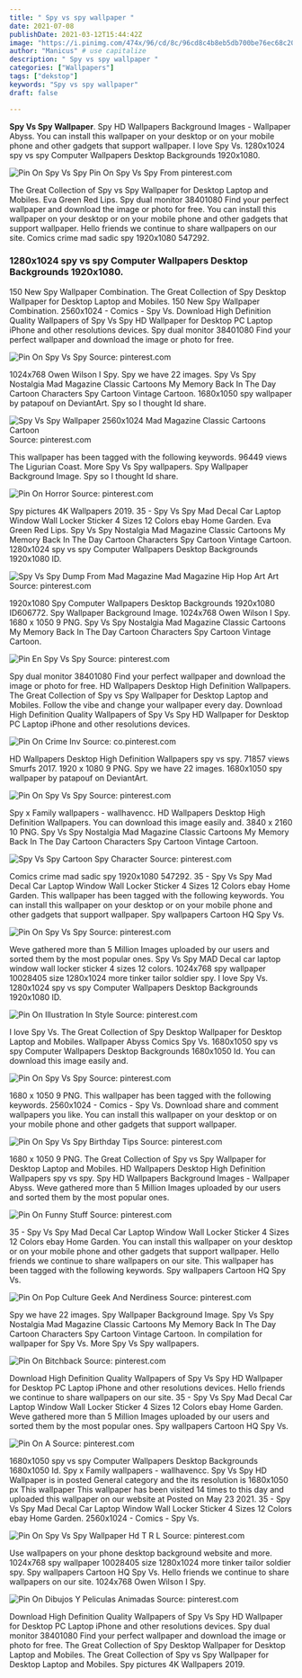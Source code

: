 ```yaml
---
title: " Spy vs spy wallpaper "
date: 2021-07-08
publishDate: 2021-03-12T15:44:42Z
image: "https://i.pinimg.com/474x/96/cd/8c/96cd8c4b8eb5db700be76ec68c20d2e9.jpg"
author: "Manicus" # use capitalize
description: " Spy vs spy wallpaper "
categories: ["Wallpapers"]
tags: ["dekstop"]
keywords: "Spy vs spy wallpaper"
draft: false

---
```



**Spy Vs Spy Wallpaper**. Spy HD Wallpapers Background Images - Wallpaper Abyss. You can install this wallpaper on your desktop or on your mobile phone and other gadgets that support wallpaper. I love Spy Vs. 1280x1024 spy vs spy Computer Wallpapers Desktop Backgrounds 1920x1080.

![Pin On Spy Vs Spy](https://i.pinimg.com/originals/b8/8a/cd/b88acda3712a0571fd3b3a5199742322.png "Pin On Spy Vs Spy")
Pin On Spy Vs Spy From pinterest.com


The Great Collection of Spy vs Spy Wallpaper for Desktop Laptop and Mobiles. Eva Green Red Lips. Spy dual monitor 38401080 Find your perfect wallpaper and download the image or photo for free. You can install this wallpaper on your desktop or on your mobile phone and other gadgets that support wallpaper. Hello friends we continue to share wallpapers on our site. Comics crime mad sadic spy 1920x1080 547292.

### 1280x1024 spy vs spy Computer Wallpapers Desktop Backgrounds 1920x1080.

150 New Spy Wallpaper Combination. The Great Collection of Spy Desktop Wallpaper for Desktop Laptop and Mobiles. 150 New Spy Wallpaper Combination. 2560x1024 - Comics - Spy Vs. Download High Definition Quality Wallpapers of Spy Vs Spy HD Wallpaper for Desktop PC Laptop iPhone and other resolutions devices. Spy dual monitor 38401080 Find your perfect wallpaper and download the image or photo for free.


![Pin On Spy Vs Spy](https://i.pinimg.com/originals/93/80/a3/9380a3361f42d37aad8c278465dec240.jpg "Pin On Spy Vs Spy")
Source: pinterest.com

1024x768 Owen Wilson I Spy. Spy we have 22 images. Spy Vs Spy Nostalgia Mad Magazine Classic Cartoons My Memory Back In The Day Cartoon Characters Spy Cartoon Vintage Cartoon. 1680x1050 spy wallpaper by patapouf on DeviantArt. Spy so I thought Id share.

![Spy Vs Spy Wallpaper 2560x1024 Mad Magazine Classic Cartoons Cartoon](https://i.pinimg.com/originals/c5/eb/24/c5eb241683c6e72e0b7c5be5784b9980.jpg "Spy Vs Spy Wallpaper 2560x1024 Mad Magazine Classic Cartoons Cartoon")
Source: pinterest.com

This wallpaper has been tagged with the following keywords. 96449 views The Ligurian Coast. More Spy Vs Spy wallpapers. Spy Wallpaper Background Image. Spy so I thought Id share.

![Pin On Horror](https://i.pinimg.com/600x315/01/48/1f/01481fb4904aae8fb9eb979921f03833.jpg "Pin On Horror")
Source: pinterest.com

Spy pictures 4K Wallpapers 2019. 35 - Spy Vs Spy Mad Decal Car Laptop Window Wall Locker Sticker 4 Sizes 12 Colors ebay Home Garden. Eva Green Red Lips. Spy Vs Spy Nostalgia Mad Magazine Classic Cartoons My Memory Back In The Day Cartoon Characters Spy Cartoon Vintage Cartoon. 1280x1024 spy vs spy Computer Wallpapers Desktop Backgrounds 1920x1080 ID.

![Spy Vs Spy Dump From Mad Magazine Mad Magazine Hip Hop Art Art](https://i.pinimg.com/originals/02/6f/73/026f7300e3dd90f63186ac28e08c8710.jpg "Spy Vs Spy Dump From Mad Magazine Mad Magazine Hip Hop Art Art")
Source: pinterest.com

1920x1080 Spy Computer Wallpapers Desktop Backgrounds 1920x1080 ID606772. Spy Wallpaper Background Image. 1024x768 Owen Wilson I Spy. 1680 x 1050 9 PNG. Spy Vs Spy Nostalgia Mad Magazine Classic Cartoons My Memory Back In The Day Cartoon Characters Spy Cartoon Vintage Cartoon.

![Pin En Spy Vs Spy](https://i.pinimg.com/originals/1e/3e/e3/1e3ee3a57a7b386614e5e2de7971a494.jpg "Pin En Spy Vs Spy")
Source: pinterest.com

Spy dual monitor 38401080 Find your perfect wallpaper and download the image or photo for free. HD Wallpapers Desktop High Definition Wallpapers. The Great Collection of Spy vs Spy Wallpaper for Desktop Laptop and Mobiles. Follow the vibe and change your wallpaper every day. Download High Definition Quality Wallpapers of Spy Vs Spy HD Wallpaper for Desktop PC Laptop iPhone and other resolutions devices.

![Pin On Crime Inv](https://i.pinimg.com/originals/fa/64/cd/fa64cd5c9bf6cd777c8f370aa8fbfc65.jpg "Pin On Crime Inv")
Source: co.pinterest.com

HD Wallpapers Desktop High Definition Wallpapers spy vs spy. 71857 views Smurfs 2017. 1920 x 1080 9 PNG. Spy we have 22 images. 1680x1050 spy wallpaper by patapouf on DeviantArt.

![Pin On Spy Vs Spy](https://i.pinimg.com/originals/b0/6a/14/b06a1475122c04a17cbbc6db92f76888.jpg "Pin On Spy Vs Spy")
Source: pinterest.com

Spy x Family wallpapers - wallhavencc. HD Wallpapers Desktop High Definition Wallpapers. You can download this image easily and. 3840 x 2160 10 PNG. Spy Vs Spy Nostalgia Mad Magazine Classic Cartoons My Memory Back In The Day Cartoon Characters Spy Cartoon Vintage Cartoon.

![Spy Vs Spy Cartoon Spy Character](https://i.pinimg.com/originals/6a/74/86/6a74867104d91c1feb050136513745c5.jpg "Spy Vs Spy Cartoon Spy Character")
Source: pinterest.com

Comics crime mad sadic spy 1920x1080 547292. 35 - Spy Vs Spy Mad Decal Car Laptop Window Wall Locker Sticker 4 Sizes 12 Colors ebay Home Garden. This wallpaper has been tagged with the following keywords. You can install this wallpaper on your desktop or on your mobile phone and other gadgets that support wallpaper. Spy wallpapers Cartoon HQ Spy Vs.

![Pin On Spy Vs Spy](https://i.pinimg.com/originals/ad/f7/62/adf762ca3f505b6110f02e27ed2fa1b6.jpg "Pin On Spy Vs Spy")
Source: pinterest.com

Weve gathered more than 5 Million Images uploaded by our users and sorted them by the most popular ones. Spy Vs Spy MAD Decal car laptop window wall locker sticker 4 sizes 12 colors. 1024x768 spy wallpaper 10028405 size 1280x1024 more tinker tailor soldier spy. I love Spy Vs. 1280x1024 spy vs spy Computer Wallpapers Desktop Backgrounds 1920x1080 ID.

![Pin On Illustration In Style](https://i.pinimg.com/originals/c3/86/e7/c386e7e51e2724900a4b1c50a73afce8.jpg "Pin On Illustration In Style")
Source: pinterest.com

I love Spy Vs. The Great Collection of Spy Desktop Wallpaper for Desktop Laptop and Mobiles. Wallpaper Abyss Comics Spy Vs. 1680x1050 spy vs spy Computer Wallpapers Desktop Backgrounds 1680x1050 Id. You can download this image easily and.

![Pin On Spy Vs Spy](https://i.pinimg.com/originals/b8/8a/cd/b88acda3712a0571fd3b3a5199742322.png "Pin On Spy Vs Spy")
Source: pinterest.com

1680 x 1050 9 PNG. This wallpaper has been tagged with the following keywords. 2560x1024 - Comics - Spy Vs. Download share and comment wallpapers you like. You can install this wallpaper on your desktop or on your mobile phone and other gadgets that support wallpaper.

![Pin On Spy Vs Spy Birthday Tips](https://i.pinimg.com/originals/8a/b6/9d/8ab69da30fe914a0100cbca72affb029.jpg "Pin On Spy Vs Spy Birthday Tips")
Source: pinterest.com

1680 x 1050 9 PNG. The Great Collection of Spy vs Spy Wallpaper for Desktop Laptop and Mobiles. HD Wallpapers Desktop High Definition Wallpapers spy vs spy. Spy HD Wallpapers Background Images - Wallpaper Abyss. Weve gathered more than 5 Million Images uploaded by our users and sorted them by the most popular ones.

![Pin On Funny Stuff](https://i.pinimg.com/originals/04/60/97/046097dfe701efd07bdc164541966e69.jpg "Pin On Funny Stuff")
Source: pinterest.com

35 - Spy Vs Spy Mad Decal Car Laptop Window Wall Locker Sticker 4 Sizes 12 Colors ebay Home Garden. You can install this wallpaper on your desktop or on your mobile phone and other gadgets that support wallpaper. Hello friends we continue to share wallpapers on our site. This wallpaper has been tagged with the following keywords. Spy wallpapers Cartoon HQ Spy Vs.

![Pin On Pop Culture Geek And Nerdiness](https://i.pinimg.com/originals/50/d1/95/50d19501d5fc052893bae994b567daac.jpg "Pin On Pop Culture Geek And Nerdiness")
Source: pinterest.com

Spy we have 22 images. Spy Wallpaper Background Image. Spy Vs Spy Nostalgia Mad Magazine Classic Cartoons My Memory Back In The Day Cartoon Characters Spy Cartoon Vintage Cartoon. In compilation for wallpaper for Spy Vs. More Spy Vs Spy wallpapers.

![Pin On Bitchback](https://i.pinimg.com/originals/dd/d2/da/ddd2daf5a5f8586249b8f75804313fa5.jpg "Pin On Bitchback")
Source: pinterest.com

Download High Definition Quality Wallpapers of Spy Vs Spy HD Wallpaper for Desktop PC Laptop iPhone and other resolutions devices. Hello friends we continue to share wallpapers on our site. 35 - Spy Vs Spy Mad Decal Car Laptop Window Wall Locker Sticker 4 Sizes 12 Colors ebay Home Garden. Weve gathered more than 5 Million Images uploaded by our users and sorted them by the most popular ones. Spy wallpapers Cartoon HQ Spy Vs.

![Pin On A](https://i.pinimg.com/originals/cf/8d/7d/cf8d7d52f36181d63a66a58732c0ad0f.jpg "Pin On A")
Source: pinterest.com

1680x1050 spy vs spy Computer Wallpapers Desktop Backgrounds 1680x1050 Id. Spy x Family wallpapers - wallhavencc. Spy Vs Spy HD Wallpaper is in posted General category and the its resolution is 1680x1050 px This wallpaper This wallpaper has been visited 14 times to this day and uploaded this wallpaper on our website at Posted on May 23 2021. 35 - Spy Vs Spy Mad Decal Car Laptop Window Wall Locker Sticker 4 Sizes 12 Colors ebay Home Garden. 2560x1024 - Comics - Spy Vs.

![Pin On Spy Vs Spy Wallpaper Hd T R L](https://i.pinimg.com/originals/15/8b/6c/158b6c4d3417846b01d5876113c03c2c.jpg "Pin On Spy Vs Spy Wallpaper Hd T R L")
Source: pinterest.com

Use wallpapers on your phone desktop background website and more. 1024x768 spy wallpaper 10028405 size 1280x1024 more tinker tailor soldier spy. Spy wallpapers Cartoon HQ Spy Vs. Hello friends we continue to share wallpapers on our site. 1024x768 Owen Wilson I Spy.

![Pin On Dibujos Y Peliculas Animadas](https://i.pinimg.com/474x/96/cd/8c/96cd8c4b8eb5db700be76ec68c20d2e9.jpg "Pin On Dibujos Y Peliculas Animadas")
Source: pinterest.com

Download High Definition Quality Wallpapers of Spy Vs Spy HD Wallpaper for Desktop PC Laptop iPhone and other resolutions devices. Spy dual monitor 38401080 Find your perfect wallpaper and download the image or photo for free. The Great Collection of Spy Desktop Wallpaper for Desktop Laptop and Mobiles. The Great Collection of Spy vs Spy Wallpaper for Desktop Laptop and Mobiles. Spy pictures 4K Wallpapers 2019.

